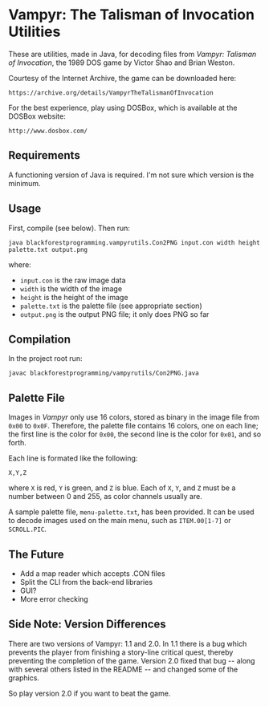 Vampyr: The Talisman of Invocation Utilities
============================================

These are utilities, made in Java, for decoding files from _Vampyr: Talisman of
Invocation_, the 1989 DOS game by Victor Shao and Brian Weston.

Courtesy of the Internet Archive, the game can be downloaded here:

```
https://archive.org/details/VampyrTheTalismanOfInvocation
```

For the best experience, play using DOSBox, which is available at the DOSBox
website:

```
http://www.dosbox.com/
```

Requirements
------------

A functioning version of Java is required. I'm not sure which version is the
minimum.

Usage
-----

First, compile (see below). Then run:

```
java blackforestprogramming.vampyrutils.Con2PNG input.con width height palette.txt output.png
```

where:

  * `input.con` is the raw image data
  * `width` is the width of the image
  * `height` is the height of the image
  * `palette.txt` is the palette file (see appropriate section)
  * `output.png` is the output PNG file; it only does PNG so far

Compilation
-----------

In the project root run:

```
javac blackforestprogramming/vampyrutils/Con2PNG.java
```

Palette File
-----------

Images in _Vampyr_ only use 16 colors, stored as binary in the image file from
`0x00` to `0x0F`. Therefore, the palette file contains 16 colors, one on each
line; the first line is the color for `0x00`, the second line is the color for
`0x01`, and so forth.

Each line is formated like the following:

```
X,Y,Z
```

where `X` is red, `Y` is green, and `Z` is blue. Each of `X`, `Y`, and `Z` must
be a number between 0 and 255, as color channels usually are.

A sample palette file, `menu-palette.txt`, has been provided. It can be used to
decode images used on the main menu, such as `ITEM.00[1-7]` or `SCROLL.PIC`.

The Future
----------

  * Add a map reader which accepts .CON files
  * Split the CLI from the back-end libraries
  * GUI?
  * More error checking

Side Note: Version Differences
------------------------------

There are two versions of Vampyr: 1.1 and 2.0. In 1.1 there is a bug which
prevents the player from finishing a story-line critical quest, thereby
preventing the completion of the game. Version 2.0 fixed that bug -- along with
several others listed in the README -- and changed some of the graphics.

So play version 2.0 if you want to beat the game.
